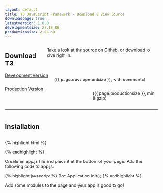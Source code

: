 ```yaml
---
layout: default
title: T3 JavaScript Framework - Download & View Source
downloadpage: true
latestversion: 1.0.0
developmentsize: 27.18 KB
productionsize: 2.66 KB
---
```



<div class="row">
	<div class="medium-10 medium-offset-1 columns text-center margin-top-100">
	    <h2 class="grad-text">Download T3</h2>
	    <p>Take a look at the source on <a href="https://gitenterprise.inside-box.net/Box/T3">Github</a>, or download to dive right in.</p>
	</div>
</div>
<div class="row">
	<div class="medium-6 columns text-center margin-top-25 margin-bot-50">
		<a id="download-dev" class="cta button margin-top-25" href="{{ site.baseurl }}/js/archive/t3-{{ page.latestversion }}.js">Development Version</a>
	    <p class="font-force-gray">({{ page.developmentsize }}, with comments)</p>
	</div>
	<div class="medium-6 columns text-center margin-top-25 margin-bot-50">
		<a id="download-prod" class="cta button margin-top-25" style="width: 316px" href="{{ site.baseurl }}/js/archive/t3-{{ page.latestversion }}.min.js">Production Version</a>
	    <p class="font-force-gray">({{ page.productionsize }}, min &amp; gzip)</p>
	</div>
</div>

------------

<div class="row">
	<div class="medium-10 medium-offset-1 columns text-center margin-top-50 margin-bot-50">
	    <h2 class="grad-text">Installation</h2>
	</div>
</div>

{% highlight html %}
<script src="//ajax.googleapis.com/ajax/libs/jquery/1.11.1/jquery.min.js"></script>
<script src="/path/to/t3.x.x.x.js"></script>
{% endhighlight %}

Create an app.js file and place it at the bottom of your page. Add the following code to app.js:

{% highlight javascript %}
Box.Application.init();
{% endhighlight %}

Add some modules to the page and your app is good to go!
